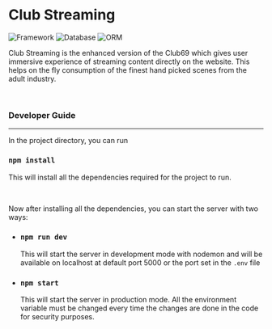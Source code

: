 # Club Streaming

![Framework](https://img.shields.io/badge/Framework-Express-white)
![Database](https://img.shields.io/badge/Database-MySQL-brightgreen)
![ORM](https://img.shields.io/badge/ORM-Prisma-blue)

Club Streaming is the enhanced version of the Club69 which gives user immersive experience of streaming content directly on the website. This helps on the fly consumption of the finest hand picked scenes from the adult industry.

<br/>

### Developer Guide
---
In the project directory, you can run

### `npm install`

This will install all the dependencies required for the project to run.

<br/>

Now after installing all the dependencies, you can start the server with two ways:

* ### `npm run dev`
  This will start the server in development mode with nodemon and will be available on localhost at default port 5000 or the port set in the `.env` file

* ### `npm start`
  This will start the server in production mode. All the environment variable must be changed every time the changes are done in the code for security purposes. 